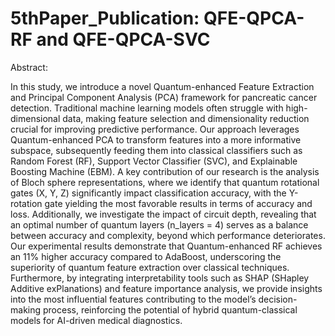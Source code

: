 # 5thPaper_Publication: QFE-QPCA-RF and QFE-QPCA-SVC

Abstract:

In this study, we introduce a novel Quantum-enhanced Feature Extraction and Principal Component Analysis (PCA) framework for pancreatic cancer detection. Traditional machine learning models often struggle with high-dimensional data, making feature selection and dimensionality reduction crucial for improving predictive performance. Our approach leverages Quantum-enhanced PCA to transform features into a more informative subspace, subsequently feeding them into classical classifiers such as Random Forest (RF), Support Vector Classifier (SVC), and Explainable Boosting Machine (EBM).
A key contribution of our research is the analysis of Bloch sphere representations, where we identify that quantum rotational gates (X, Y, Z) significantly impact classification accuracy, with the Y-rotation gate yielding the most favorable results in terms of accuracy and loss. Additionally, we investigate the impact of circuit depth, revealing that an optimal number of quantum layers (n_layers = 4) serves as a balance between accuracy and complexity, beyond which performance deteriorates. Our experimental results demonstrate that Quantum-enhanced RF achieves an 11% higher accuracy compared to AdaBoost, underscoring the superiority of quantum feature extraction over classical techniques. Furthermore, by integrating interpretability tools such as SHAP (SHapley Additive exPlanations) and feature importance analysis, we provide insights into the most influential features contributing to the model’s decision-making process, reinforcing the potential of hybrid quantum-classical models for AI-driven medical diagnostics.
